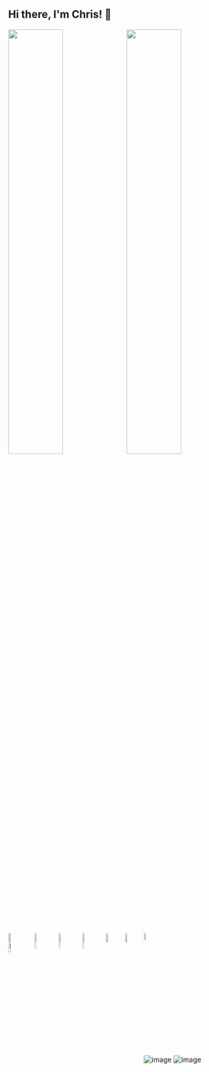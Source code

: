 ## Hi there, I'm Chris! 👋

<img align="left" width="47%" src="https://github-readme-stats.vercel.app/api?username=coladimeji&show_icons=true&theme=tokyonight" />
<img align="left" width="47%" src="https://github-readme-stats.vercel.app/api/top-langs/?username=coladimeji&layout=compact" />

<img align="left" width="10%" alt="NodeJS" src="https://img.shields.io/badge/node.js-%2343853D.svg?style=for-the-badge&logo=node-dot-js&logoColor=white"/>
<img align="left" width="9%" alt="JavaScript" src="https://img.shields.io/badge/javascript-%23323330.svg?style=for-the-badge%logo=javascript&logoColor=%23F7DF1E"/>
<img align="left" width="9%" alt="Typescript" src="https://img.shields.io/badge/typescript-%23007ACC.svg?style=for-the-badge%logo=typescript&logoColor=white"/>
<img align="left" width="9%" alt="Nestjs" src="https://img.shields.io/badge/nestjs-%23007ACC.svg?style=for-the-badge%logo=nestjs&logoColor=white"/>
<img align="left" width="7%" alt="Python" src="https://img.shields.io/badge/python-%2314354C.svg?style=for-the-badge%logo=python&logoColor=white"/>
<img alt="HTML5" width="6%" src="https://img.shields.io/badge/html5-%23E34F26.svg?style=for-the-badge%logo=html5&logoColor=white"/>
<img align="left" alt="CSS3" width="7%" src="https://img.shields.io/badge/css3-%231572B6.svg?style=for-the-badge%logo=css3&logoColor=white"/>

![image](https://user-images.githubusercontent.com/32521595/164513317-80467a66-698d-4152-9cb9-7198e64296ae.png)
![image](https://github.com/coladimeji/coladimeji/assets/32521595/968ff837-3ae4-4838-b478-0f0dc7979667)
